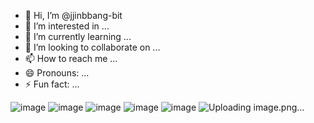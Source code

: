 - 👋 Hi, I’m @jjinbbang-bit
- 👀 I’m interested in ...
- 🌱 I’m currently learning ...
- 💞️ I’m looking to collaborate on ...
- 📫 How to reach me ...
- 😄 Pronouns: ...
- ⚡ Fun fact: ...

<!---
jjinbbang-bit/jjinbbang-bit is a ✨ special ✨ repository because its `README.md` (this file) appears on your GitHub profile.
You can click the Preview link to take a look at your changes.
--->
![image](https://github.com/user-attachments/assets/6cae6af9-e851-4a53-8ebb-5d69780a002c)
![image](https://github.com/user-attachments/assets/05ea71a3-f77b-44f9-8d99-ae73a20fa607)
![image](https://github.com/user-attachments/assets/4e6951ea-90da-43e8-8b2b-d0d112b94ea3)
![image](https://github.com/user-attachments/assets/fed29d1a-7da5-446a-b42b-3ba100db0080)
![image](https://github.com/user-attachments/assets/65b12898-d45b-4e20-a3f4-5246a4c934e1)
![Uploading image.png…]()
